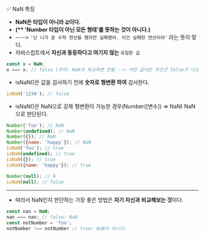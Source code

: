 ✅ NaN 특징
* <b>NaN은 타입이 아니라 `값`이다.</b>
* <b>(** 'Number 타입이 아닌 모든 형태'를 뜻하는 것이 아니다.)</b>
* ----> `'난 니가 준 수학 연산을 했지만 실패했어. 이건 실패한 연산이야'` 라는 뜻이 맞다.
* 자바스립트에서 <b>자신과 동등하다고 여기지 않는</b> `유일한 값`
```javascript
const x = NaN;
x === x; // false (주의: NaN과 비교하면 안됨 --> 어떤 값이든 무조건 false가 나오기 때문)
```
* isNaN()은 값을 검사하기 전에 <b>숫자로 형변환 하여</b> 검사한다.
```javascript
isNaN('1234'); // false
```
* isNaN()은 NaN으로 강제 형변환이 가능한 경우(Number([변수]) => NaN) NaN으로 판단된다.
```javascript
Number('foo'); // NaN
Number(undefined); // NaN
Number({}); // NaN
Number({name: 'happy'}); // NaN
isNaN('foo'); // true
isNaN(undefined); // true
isNaN({}); // true
isNaN({name: 'happy'}); // true
``` 
```javascript
Number(null); // 0
isNaN(null); // false
```

<hr />

* 따라서 NaN인지 판단하는 가장 좋은 방법은 <b>자기 자신과 비교해보는 것</b>이다.
```javascript
const nan = NaN;
nan === nan; // false: NaN
const notNumber = 'foo';
notNumber !== notNumber // true: NaN이 아니다. 
```